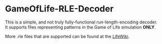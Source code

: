 # GameOfLife-RLE-Decoder
This is a simple, and not truly fully-functional run-length-encoding decoder. It supports files representing patterns in the Game of Life simulation **ONLY**.

More .rle files that are supported can be found at the [LifeWiki][lifewiki link].

[lifewiki link]: http://conwaylife.com/wiki/
